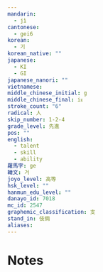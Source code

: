 ```yaml
---
mandarin:
  - jì
cantonese:
  - gei6
korean:
  - 기
korean_native: ""
japanese:
  - KI
  - GI
japanese_nanori: ""
vietnamese:
middle_chinese_initial: g
middle_chinese_final: iᴇ
stroke_count: "6"
radical: 人
skip_number: 1-2-4
grade_level: 先進
pos: ""
english:
  - talent
  - skill
  - ability
羅馬字: ge
韓文: 거
joyo_level: 高等
hsk_level: ""
hanmun_edu_level: ""
danayo_id: 7018
mc_id: 2547
graphemic_classification: 支
stand_in: 伎倆
aliases:
---
```


# Notes
